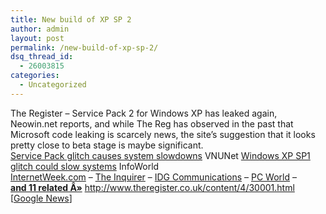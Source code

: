 ```yaml
---
title: New build of XP SP 2
author: admin
layout: post
permalink: /new-build-of-xp-sp-2/
dsq_thread_id:
  - 26003815
categories:
  - Uncategorized
---
```

The Register&nbsp;&#8211; Service Pack 2 for Windows XP has leaked again, Neowin.net reports, and while The Reg has observed in the past that Microsoft code leaking is scarcely news, the site&#8217;s suggestion that it looks pretty close to beta stage is maybe significant.  
[Service Pack glitch causes system slowdowns][1] VNUNet [Windows XP SP1 glitch could slow systems][2] InfoWorld  
[InternetWeek.com][3]&nbsp;&#8211; [The Inquirer][4]&nbsp;&#8211; [IDG Communications][5]&nbsp;&#8211; [PC World][6]&nbsp;&#8211; [**and&nbsp;11&nbsp;related&nbsp;Â»**][7] <http://www.theregister.co.uk/content/4/30001.html>  
[[Google News][8]]

 [1]: http://www.vnunet.com/News/1139809
 [2]: http://www.infoworld.com/article/03/03/27/HNxpfix_1.html
 [3]: http://www.internetwk.com/breakingNews/showArticle.jhtml?articleID=8100094
 [4]: http://www.theinquirer.net/?article=8592
 [5]: http://www.idg.com.hk/cw/readstory.asp?aid=20030328004
 [6]: http://www.pcworld.com/news/article/0,aid,110031,00.asp
 [7]: http://news.google.com/news?num=30&hl=en&ie=UTF-8&q=cluster:www%2etechweb%2ecom%2fwire%2fstory%2fTWB20030326S0005
 [8]: http://news.google.com